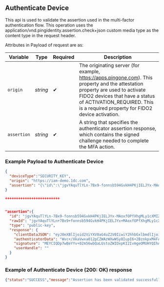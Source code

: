 ## Authenticate Device

This api is used to validate the assertion used in the multi-factor authentication flow. This operation uses the application/vnd.pingidentity.assertion.check+json custom media type as the content type in the request header.

<!--
type: tab
titles: Request, Response
-->

Attributes in Payload of request are as:

| Variable | Type | Required | Description |
| -------- | ---- | -------- | ----------- |
| `origin` | *string* | &#10004; | The originating server (for example, https://apps.pingone.com). This property and the attestation property are used to activate FIDO2 devices that have a status of ACTIVATION_REQUIRED. This is a required property for FIDO2 device activation. |
| `assertion` | *string* | &#10004; | A string that specifies the authenticator assertion response, which contains the signed challenge needed to complete the MFA action. |


### Example Payload to Authenticate Device

```json
{
  "deviceType":"SECURITY_KEY",
  "origin": "https://iam-demo.1dc.com",
  "assertion": "{\"id\":\"jgvYAquTlYLn-7Bx9-fonnsb594GvkH4PKjIELJYx-MAoxfOPfXhgMLy1cXMIZKBxB_mJNNNQF6tOANXhuFelQ\",\"rawId\":\"jgvYAquTlYLn+7Bx9+fonnsb594GvkH4PKjIELJYx+MAoxfOPfXhgMLy1cXMIZKBxB/mJNNNQF6tOANXhuFelQ==\",\"type\":\"public-key\",\"response\":{\"clientDataJSON\":\"eyJ0eXBlIjoid2ViYXV0aG4uZ2V0IiwiY2hhbGxlbmdlIjoiOHVVQTA2dVB1VFRGNmI2dkhXcTdkZWt6QVo3Y2V2MDMtNnJSQzZoTEFhVSIsIm9yaWdpbiI6Imh0dHBzOi8vaWFtLWRlbW8uMWRjLmNvbSIsImNyb3NzT3JpZ2luIjpmYWxzZSwib3RoZXJfa2V5c19jYW5fYmVfYWRkZWRfaGVyZSI6ImRvIG5vdCBjb21wYXJlIGNsaWVudERhdGFKU09OIGFnYWluc3QgYSB0ZW1wbGF0ZS4gU2VlIGh0dHBzOi8vZ29vLmdsL3lhYlBleCJ9\",\"authenticatorData\":\"Wvc+/XkaVwxa012pCZWAzWXwWSy8IupI6+2BznkpxM4FAAAACw==\",\"signature\":\"MEYCIQDp7wBeYYv+02m56wbQaLUstoZWIDxpKI2IvmgeOMUHYQIhAP2W5tDVqKHAQbTsAAZzTdXD/px9ZOtYtIysZyKs4Ws7\",\"userHandle\":\"\"}}"
}

+++++++++++++++++++++++++


"assertion":{
  "id": "jgvYAquTlYLn-7Bx9-fonnsb594GvkH4PKjIELJYx-MAoxfOPfXhgMLy1cXMIZKBxB_mJNNNQF6tOANXhuFelQ",
  "rawId": "jgvYAquTlYLn+7Bx9+fonnsb594GvkH4PKjIELJYx+MAoxfOPfXhgMLy1cXMIZKBxB/mJNNNQF6tOANXhuFelQ==",
  "type": "public-key",
  "response": {
    "clientDataJSON": "eyJ0eXBlIjoid2ViYXV0aG4uZ2V0IiwiY2hhbGxlbmdlIjoiOHVVQTA2dVB1VFRGNmI2dkhXcTdkZWt6QVo3Y2V2MDMtNnJSQzZoTEFhVSIsIm9yaWdpbiI6Imh0dHBzOi8vaWFtLWRlbW8uMWRjLmNvbSIsImNyb3NzT3JpZ2luIjpmYWxzZSwib3RoZXJfa2V5c19jYW5fYmVfYWRkZWRfaGVyZSI6ImRvIG5vdCBjb21wYXJlIGNsaWVudERhdGFKU09OIGFnYWluc3QgYSB0ZW1wbGF0ZS4gU2VlIGh0dHBzOi8vZ29vLmdsL3lhYlBleCJ9",
    "authenticatorData": "Wvc+/XkaVwxa012pCZWAzWXwWSy8IupI6+2BznkpxM4FAAAACw==",
    "signature": "MEYCIQDp7wBeYYv+02m56wbQaLUstoZWIDxpKI2IvmgeOMUHYQIhAP2W5tDVqKHAQbTsAAZzTdXD/px9ZOtYtIysZyKs4Ws7",
    "userHandle": ""
  }
}
```
<!--
type: tab
-->

### Example of Authenticate Device (200: OK) response

```json
{"status":"SUCCESS","message":"Assertion has been validated successfully "}
```
<!-- type: tab-end -->